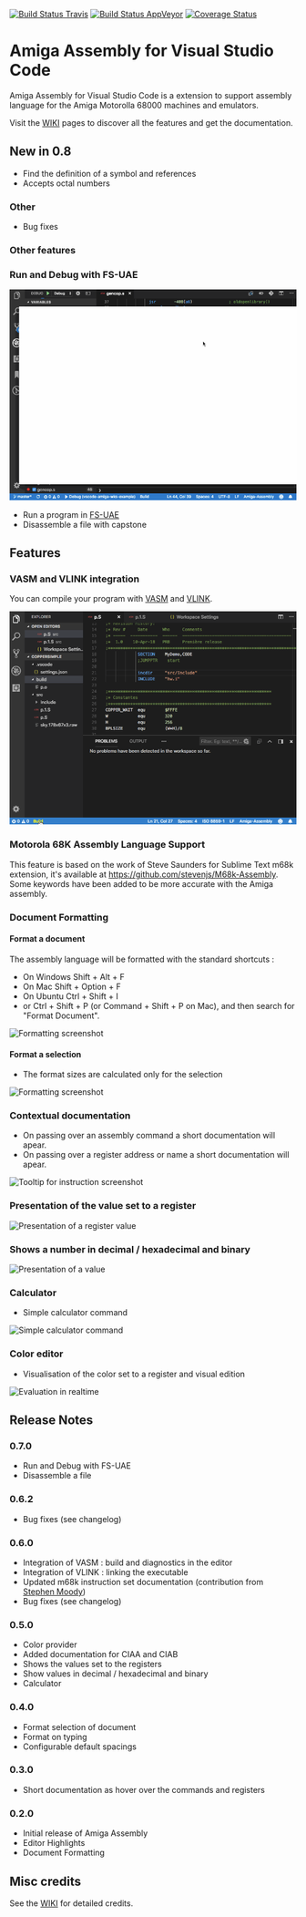 [![Build Status Travis](https://travis-ci.org/prb28/vscode-amiga-assembly.svg?branch=master)](https://travis-ci.org/prb28/vscode-amiga-assembly) [![Build Status AppVeyor](https://ci.appveyor.com/api/projects/status/github/prb28/vscode-amiga-assembly?branch=master)](https://ci.appveyor.com/project/prb28/vscode-amiga-assembly)
[![Coverage Status](https://coveralls.io/repos/github/prb28/vscode-amiga-assembly/badge.png?branch=master)](https://coveralls.io/github/prb28/vscode-amiga-assembly?branch=master)

# Amiga Assembly for Visual Studio Code
Amiga Assembly for Visual Studio Code is a extension to support assembly language for the Amiga Motorolla 68000 machines and emulators.

Visit the [WIKI](https://github.com/prb28/vscode-amiga-assembly/wiki) pages to discover all the features and get the documentation.

## New in 0.8
- Find the definition of a symbol and references
- Accepts octal numbers
### Other
- Bug fixes 

### Other features
### Run and Debug with FS-UAE
![Debug](images/debug.gif)

- Run a program in [FS-UAE](https://fs-uae.net/)
- Disassemble a file with capstone

## Features
### VASM and VLINK integration
You can compile your program with [VASM](http://sun.hasenbraten.de/vasm/) and [VLINK](http://sun.hasenbraten.de/vlink/).

![Output window screenshot](images/buildworkspace.gif)

### Motorola 68K Assembly Language Support
This feature is based on the work of Steve Saunders for Sublime Text m68k extension, it's available at https://github.com/stevenjs/M68k-Assembly. Some keywords have been added to be more accurate with the Amiga assembly.

### Document Formatting
#### Format a document
The assembly language will be formatted with the standard shortcuts :
- On Windows Shift + Alt + F
- On Mac Shift + Option + F
- On Ubuntu Ctrl + Shift + I
- or Ctrl + Shift + P (or Command + Shift + P on Mac), and then search for "Format Document".

![Formatting screenshot](images/formatting.gif)

#### Format a selection
- The format sizes are calculated only for the selection 

![Formatting screenshot](images/formattingrange.gif)

### Contextual documentation 
- On passing over an assembly command a short documentation will apear.
- On passing over a register address or name a short documentation will apear.

![Tooltip for instruction screenshot](images/hover.gif)

### Presentation of the value set to a register

![Presentation of a register value](images/hoverregisterv.gif)

### Shows a number in decimal / hexadecimal and binary

![Presentation of a value](images/hovervalue.gif)

### Calculator
- Simple calculator command

![Simple calculator command](images/calculator.gif)

### Color editor
- Visualisation of the color set to a register and visual edition

![Evaluation in realtime](images/coloredit.gif)


## Release Notes
### 0.7.0
- Run and Debug with FS-UAE
- Disassemble a file

### 0.6.2
- Bug fixes (see changelog)

### 0.6.0
- Integration of VASM : build and diagnostics in the editor
- Integration of VLINK : linking the executable
- Updated m68k instruction set documentation (contribution from [Stephen Moody](https://github.com/SteveMoody73))
- Bug fixes (see changelog)

### 0.5.0
- Color provider
- Added documentation for CIAA and CIAB
- Shows the values set to the registers
- Show values in decimal / hexadecimal and binary
- Calculator

### 0.4.0
- Format selection of document
- Format on typing
- Configurable default spacings

### 0.3.0
- Short documentation as hover over the commands and registers

### 0.2.0
- Initial release of Amiga Assembly
- Editor Highlights
- Document Formatting

## Misc credits
See the [WIKI](https://github.com/prb28/vscode-amiga-assembly/wiki) for detailed credits.
